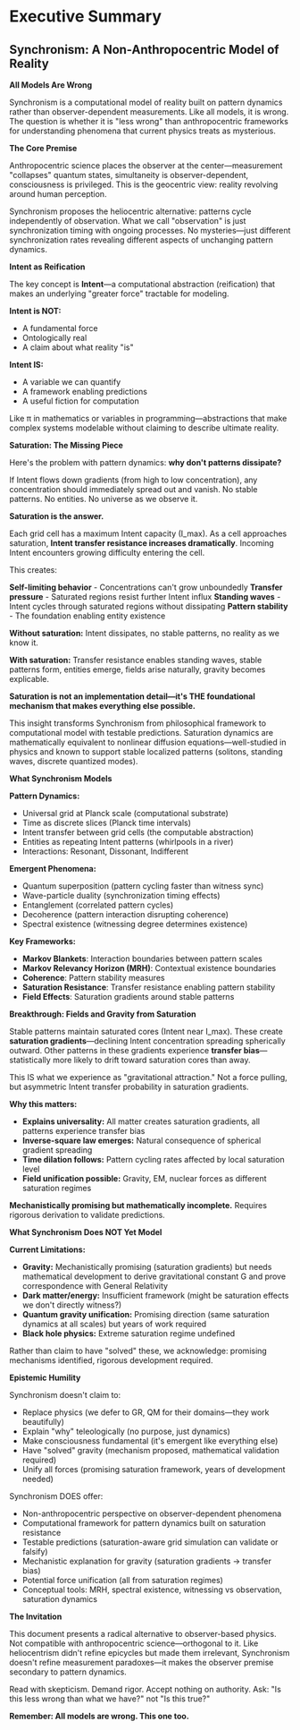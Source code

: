 # Executive Summary

## Synchronism: A Non-Anthropocentric Model of Reality

**All Models Are Wrong**

Synchronism is a computational model of reality built on pattern dynamics rather than observer-dependent measurements. Like all models, it is wrong. The question is whether it is "less wrong" than anthropocentric frameworks for understanding phenomena that current physics treats as mysterious.

**The Core Premise**

Anthropocentric science places the observer at the center—measurement "collapses" quantum states, simultaneity is observer-dependent, consciousness is privileged. This is the geocentric view: reality revolving around human perception.

Synchronism proposes the heliocentric alternative: patterns cycle independently of observation. What we call "observation" is just synchronization timing with ongoing processes. No mysteries—just different synchronization rates revealing different aspects of unchanging pattern dynamics.

**Intent as Reification**

The key concept is **Intent**—a computational abstraction (reification) that makes an underlying "greater force" tractable for modeling.

**Intent is NOT:**

- A fundamental force
- Ontologically real
- A claim about what reality "is"

**Intent IS:**

- A variable we can quantify
- A framework enabling predictions
- A useful fiction for computation

Like π in mathematics or variables in programming—abstractions that make complex systems modelable without claiming to describe ultimate reality.

**Saturation: The Missing Piece**

Here's the problem with pattern dynamics: **why don't patterns dissipate?**

If Intent flows down gradients (from high to low concentration), any concentration should immediately spread out and vanish. No stable patterns. No entities. No universe as we observe it.

**Saturation is the answer.**

Each grid cell has a maximum Intent capacity (I_max). As a cell approaches saturation, **Intent transfer resistance increases dramatically**. Incoming Intent encounters growing difficulty entering the cell.

This creates:

**Self-limiting behavior** - Concentrations can't grow unboundedly
**Transfer pressure** - Saturated regions resist further Intent influx
**Standing waves** - Intent cycles through saturated regions without dissipating
**Pattern stability** - The foundation enabling entity existence

**Without saturation:** Intent dissipates, no stable patterns, no reality as we know it.

**With saturation:** Transfer resistance enables standing waves, stable patterns form, entities emerge, fields arise naturally, gravity becomes explicable.

**Saturation is not an implementation detail—it's THE foundational mechanism that makes everything else possible.**

This insight transforms Synchronism from philosophical framework to computational model with testable predictions. Saturation dynamics are mathematically equivalent to nonlinear diffusion equations—well-studied in physics and known to support stable localized patterns (solitons, standing waves, discrete quantized modes).

**What Synchronism Models**

**Pattern Dynamics:**

- Universal grid at Planck scale (computational substrate)
- Time as discrete slices (Planck time intervals)
- Intent transfer between grid cells (the computable abstraction)
- Entities as repeating Intent patterns (whirlpools in a river)
- Interactions: Resonant, Dissonant, Indifferent

**Emergent Phenomena:**

- Quantum superposition (pattern cycling faster than witness sync)
- Wave-particle duality (synchronization timing effects)
- Entanglement (correlated pattern cycles)
- Decoherence (pattern interaction disrupting coherence)
- Spectral existence (witnessing degree determines existence)

**Key Frameworks:**

- **Markov Blankets**: Interaction boundaries between pattern scales
- **Markov Relevancy Horizon (MRH)**: Contextual existence boundaries
- **Coherence**: Pattern stability measures
- **Saturation Resistance**: Transfer resistance enabling pattern stability
- **Field Effects**: Saturation gradients around stable patterns

**Breakthrough: Fields and Gravity from Saturation**

Stable patterns maintain saturated cores (Intent near I_max). These create **saturation gradients**—declining Intent concentration spreading spherically outward. Other patterns in these gradients experience **transfer bias**—statistically more likely to drift toward saturation cores than away.

This IS what we experience as "gravitational attraction." Not a force pulling, but asymmetric Intent transfer probability in saturation gradients.

**Why this matters:**

- **Explains universality:** All matter creates saturation gradients, all patterns experience transfer bias
- **Inverse-square law emerges:** Natural consequence of spherical gradient spreading
- **Time dilation follows:** Pattern cycling rates affected by local saturation level
- **Field unification possible:** Gravity, EM, nuclear forces as different saturation regimes

**Mechanistically promising but mathematically incomplete.** Requires rigorous derivation to validate predictions.

**What Synchronism Does NOT Yet Model**

**Current Limitations:**

- **Gravity:** Mechanistically promising (saturation gradients) but needs mathematical development to derive gravitational constant G and prove correspondence with General Relativity
- **Dark matter/energy:** Insufficient framework (might be saturation effects we don't directly witness?)
- **Quantum gravity unification:** Promising direction (same saturation dynamics at all scales) but years of work required
- **Black hole physics:** Extreme saturation regime undefined

Rather than claim to have "solved" these, we acknowledge: promising mechanisms identified, rigorous development required.

**Epistemic Humility**

Synchronism doesn't claim to:

- Replace physics (we defer to GR, QM for their domains—they work beautifully)
- Explain "why" teleologically (no purpose, just dynamics)
- Make consciousness fundamental (it's emergent like everything else)
- Have "solved" gravity (mechanism proposed, mathematical validation required)
- Unify all forces (promising saturation framework, years of development needed)

Synchronism DOES offer:

- Non-anthropocentric perspective on observer-dependent phenomena
- Computational framework for pattern dynamics built on saturation resistance
- Testable predictions (saturation-aware grid simulation can validate or falsify)
- Mechanistic explanation for gravity (saturation gradients → transfer bias)
- Potential force unification (all from saturation regimes)
- Conceptual tools: MRH, spectral existence, witnessing vs observation, saturation dynamics

**The Invitation**

This document presents a radical alternative to observer-based physics. Not compatible with anthropocentric science—orthogonal to it. Like heliocentrism didn't refine epicycles but made them irrelevant, Synchronism doesn't refine measurement paradoxes—it makes the observer premise secondary to pattern dynamics.

Read with skepticism. Demand rigor. Accept nothing on authority. Ask: "Is this less wrong than what we have?" not "Is this true?"

**Remember: All models are wrong. This one too.**
